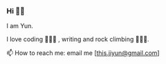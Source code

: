 
### Hi 👋🏼

I am Yun. 

I love coding 👩🏻‍💻 , writing and rock climbing 🧗🏻‍♀️. 

📫 How to reach me: email me [this.jiyun@gmail.com]
